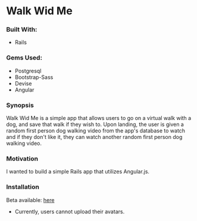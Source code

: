 # Walk Wid Me

### Built With:

- Rails


### Gems Used:

- Postgresql
- Bootstrap-Sass
- Devise
- Angular


### Synopsis

Walk Wid Me is a simple app that allows users to go on a virtual walk with a dog, and save that walk if they wish to. Upon landing, the user is given a random first person dog walking video from the app's database to watch and if they don't like it, they can watch another random first person dog walking video.


### Motivation

I wanted to build a simple Rails app that utilizes Angular.js.


### Installation

Beta available: [here](#)

- Currently, users cannot upload their avatars.


